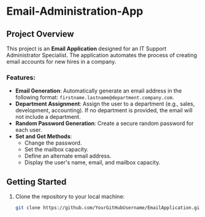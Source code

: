 # Email-Administration-App
 
## Project Overview

This project is an **Email Application** designed for an IT Support Administrator Specialist. The application automates the process of creating email accounts for new hires in a company.

### Features:
- **Email Generation**: Automatically generate an email address in the following format: `firstname.lastname@department.company.com`.
- **Department Assignment**: Assign the user to a department (e.g., sales, development, accounting). If no department is provided, the email will not include a department.
- **Random Password Generation**: Create a secure random password for each user.
- **Set and Get Methods**:
  - Change the password.
  - Set the mailbox capacity.
  - Define an alternate email address.
  - Display the user's name, email, and mailbox capacity.

## Getting Started

1. Clone the repository to your local machine:
   ```bash
   git clone https://github.com/YourGitHubUsername/EmailApplication.git
